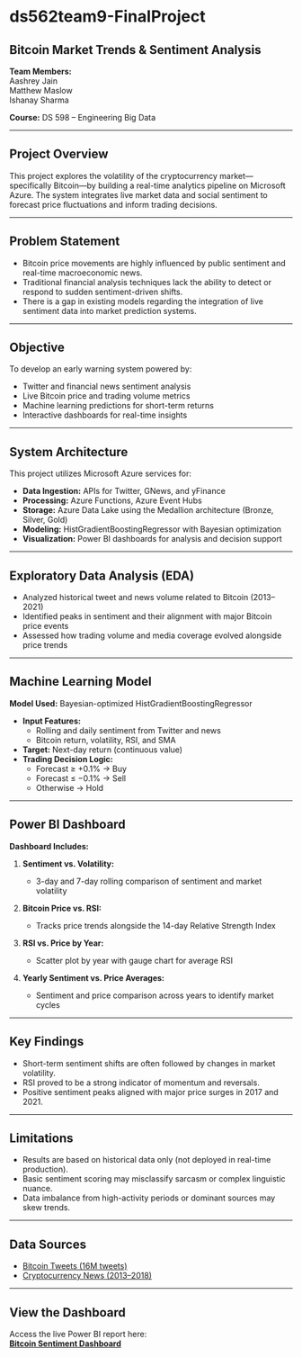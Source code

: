 # ds562team9-FinalProject

## Bitcoin Market Trends & Sentiment Analysis

**Team Members:**  
Aashrey Jain  
Matthew Maslow  
Ishanay Sharma  

**Course:** DS 598 – Engineering Big Data

---

## Project Overview

This project explores the volatility of the cryptocurrency market—specifically Bitcoin—by building a real-time analytics pipeline on Microsoft Azure. The system integrates live market data and social sentiment to forecast price fluctuations and inform trading decisions.

---

## Problem Statement

- Bitcoin price movements are highly influenced by public sentiment and real-time macroeconomic news.
- Traditional financial analysis techniques lack the ability to detect or respond to sudden sentiment-driven shifts.
- There is a gap in existing models regarding the integration of live sentiment data into market prediction systems.

---

## Objective

To develop an early warning system powered by:

- Twitter and financial news sentiment analysis  
- Live Bitcoin price and trading volume metrics  
- Machine learning predictions for short-term returns  
- Interactive dashboards for real-time insights

---

## System Architecture

This project utilizes Microsoft Azure services for:

- **Data Ingestion:** APIs for Twitter, GNews, and yFinance  
- **Processing:** Azure Functions, Azure Event Hubs  
- **Storage:** Azure Data Lake using the Medallion architecture (Bronze, Silver, Gold)  
- **Modeling:** HistGradientBoostingRegressor with Bayesian optimization  
- **Visualization:** Power BI dashboards for analysis and decision support

---

## Exploratory Data Analysis (EDA)

- Analyzed historical tweet and news volume related to Bitcoin (2013–2021)  
- Identified peaks in sentiment and their alignment with major Bitcoin price events  
- Assessed how trading volume and media coverage evolved alongside price trends

---

## Machine Learning Model

**Model Used:** Bayesian-optimized HistGradientBoostingRegressor

- **Input Features:**  
  - Rolling and daily sentiment from Twitter and news  
  - Bitcoin return, volatility, RSI, and SMA  
- **Target:** Next-day return (continuous value)  
- **Trading Decision Logic:**  
  - Forecast ≥ +0.1% → Buy  
  - Forecast ≤ −0.1% → Sell  
  - Otherwise → Hold

---

## Power BI Dashboard

**Dashboard Includes:**

1. **Sentiment vs. Volatility:**  
   - 3-day and 7-day rolling comparison of sentiment and market volatility

2. **Bitcoin Price vs. RSI:**  
   - Tracks price trends alongside the 14-day Relative Strength Index

3. **RSI vs. Price by Year:**  
   - Scatter plot by year with gauge chart for average RSI

4. **Yearly Sentiment vs. Price Averages:**  
   - Sentiment and price comparison across years to identify market cycles

---

## Key Findings

- Short-term sentiment shifts are often followed by changes in market volatility.
- RSI proved to be a strong indicator of momentum and reversals.
- Positive sentiment peaks aligned with major price surges in 2017 and 2021.

---

## Limitations

- Results are based on historical data only (not deployed in real-time production).
- Basic sentiment scoring may misclassify sarcasm or complex linguistic nuance.
- Data imbalance from high-activity periods or dominant sources may skew trends.

---

## Data Sources

- [Bitcoin Tweets (16M tweets)](https://www.kaggle.com/datasets/gauravduttakiit/bitcoin-tweets-16m-tweets-with-sentiment-tagged)  
- [Cryptocurrency News (2013–2018)](https://www.kaggle.com/datasets/kashnitsky/news-about-major-cryptocurrencies-20132018-40k)

---

## View the Dashboard

Access the live Power BI report here:  
**[Bitcoin Sentiment Dashboard](https://app.powerbi.com/view?r=eyJrIjoiY2JiZWM1MGItNzY1Ny00NWJiLWI4Y2EtZjE2ZWExNzFiZWY0IiwidCI6ImQ1N2QzMmNjLWMxMjEtNDg4Zi1iMDdiLWRmZTcwNTY4MGM3MSIsImMiOjN9)**



